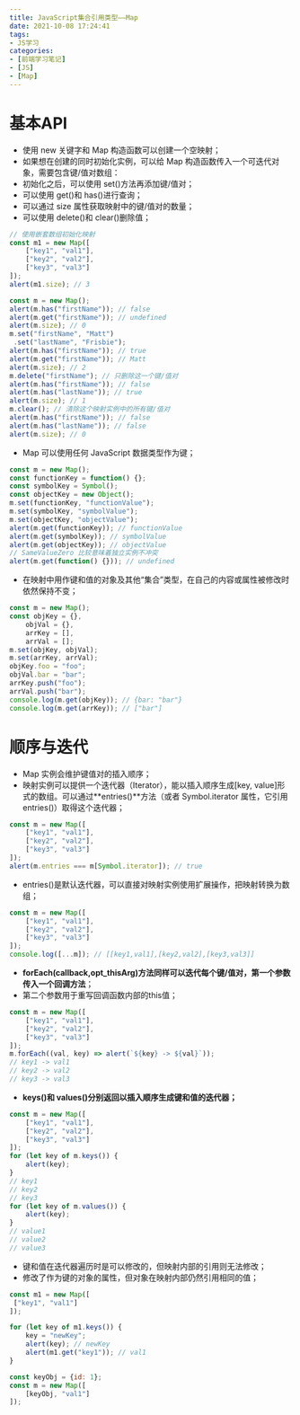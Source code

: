 ```yaml
---
title: JavaScript集合引用类型——Map
date: 2021-10-08 17:24:41
tags:
- JS学习
categories:
- [前端学习笔记]
- [JS]
- [Map]
---
```


# 基本API

* 使用 new 关键字和 Map 构造函数可以创建一个空映射；
* 如果想在创建的同时初始化实例，可以给 Map 构造函数传入一个可迭代对象，需要包含键/值对数组：
* 初始化之后，可以使用 set()方法再添加键/值对；
* 可以使用 get()和 has()进行查询；
* 可以通过 size 属性获取映射中的键/值对的数量；
* 可以使用 delete()和 clear()删除值；

```js
// 使用嵌套数组初始化映射
const m1 = new Map([ 
    ["key1", "val1"], 
    ["key2", "val2"], 
    ["key3", "val3"] 
]); 
alert(m1.size); // 3 

const m = new Map(); 
alert(m.has("firstName")); // false 
alert(m.get("firstName")); // undefined 
alert(m.size); // 0 
m.set("firstName", "Matt") 
 .set("lastName", "Frisbie"); 
alert(m.has("firstName")); // true 
alert(m.get("firstName")); // Matt 
alert(m.size); // 2 
m.delete("firstName"); // 只删除这一个键/值对
alert(m.has("firstName")); // false 
alert(m.has("lastName")); // true 
alert(m.size); // 1 
m.clear(); // 清除这个映射实例中的所有键/值对
alert(m.has("firstName")); // false 
alert(m.has("lastName")); // false 
alert(m.size); // 0
```

* Map 可以使用任何 JavaScript 数据类型作为键；

```js
const m = new Map(); 
const functionKey = function() {}; 
const symbolKey = Symbol(); 
const objectKey = new Object(); 
m.set(functionKey, "functionValue"); 
m.set(symbolKey, "symbolValue"); 
m.set(objectKey, "objectValue"); 
alert(m.get(functionKey)); // functionValue 
alert(m.get(symbolKey)); // symbolValue 
alert(m.get(objectKey)); // objectValue 
// SameValueZero 比较意味着独立实例不冲突
alert(m.get(function() {})); // undefined
```

* 在映射中用作键和值的对象及其他“集合”类型，在自己的内容或属性被修改时依然保持不变；

```js
const m = new Map(); 
const objKey = {}, 
    objVal = {}, 
    arrKey = [], 
    arrVal = []; 
m.set(objKey, objVal); 
m.set(arrKey, arrVal); 
objKey.foo = "foo"; 
objVal.bar = "bar"; 
arrKey.push("foo"); 
arrVal.push("bar"); 
console.log(m.get(objKey)); // {bar: "bar"} 
console.log(m.get(arrKey)); // ["bar"]
```

# 顺序与迭代

* Map 实例会维护键值对的插入顺序；
* 映射实例可以提供一个迭代器（Iterator），能以插入顺序生成[key, value]形式的数组。可以通过**entries()**方法（或者 Symbol.iterator 属性，它引用 entries()）取得这个迭代器；

```js
const m = new Map([ 
    ["key1", "val1"], 
    ["key2", "val2"], 
    ["key3", "val3"] 
]); 
alert(m.entries === m[Symbol.iterator]); // true
```

* entries()是默认迭代器，可以直接对映射实例使用扩展操作，把映射转换为数组；

```js
const m = new Map([ 
    ["key1", "val1"], 
    ["key2", "val2"], 
    ["key3", "val3"] 
]); 
console.log([...m]); // [[key1,val1],[key2,val2],[key3,val3]]
```

* **forEach(callback,opt_thisArg)方法同样可以迭代每个键/值对，第一个参数传入一个回调方法**；
* 第二个参数用于重写回调函数内部的this值；

```js
const m = new Map([ 
    ["key1", "val1"], 
    ["key2", "val2"], 
    ["key3", "val3"] 
]); 
m.forEach((val, key) => alert(`${key} -> ${val}`)); 
// key1 -> val1 
// key2 -> val2 
// key3 -> val3 
```

* **keys()和 values()分别返回以插入顺序生成键和值的迭代器；**

```js
const m = new Map([ 
    ["key1", "val1"], 
    ["key2", "val2"], 
    ["key3", "val3"] 
]); 
for (let key of m.keys()) { 
    alert(key); 
} 
// key1 
// key2 
// key3 
for (let key of m.values()) { 
    alert(key); 
} 
// value1 
// value2 
// value3 
```

* 键和值在迭代器遍历时是可以修改的，但映射内部的引用则无法修改；
* 修改了作为键的对象的属性，但对象在映射内部仍然引用相同的值；

```js
const m1 = new Map([ 
 ["key1", "val1"] 
]); 

for (let key of m1.keys()) { 
    key = "newKey"; 
    alert(key); // newKey 
    alert(m1.get("key1")); // val1 
} 

const keyObj = {id: 1}; 
const m = new Map([ 
    [keyObj, "val1"] 
]); 

```